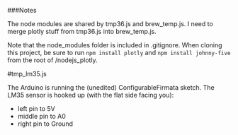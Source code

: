 ###Notes

The node modules are shared by tmp36.js and brew_temp.js. I need to merge plotly stuff from tmp36.js into brew_temp.js.

Note that the node_modules folder is included in .gitignore. When cloning this project, be sure to run `npm install plotly` and `npm install johnny-five` from the root of /nodejs_plotly.

#tmp_lm35.js

The Arduino is running the (unedited) ConfigurableFirmata sketch. The LM35 sensor is hooked up (with the flat side facing you):

* left pin to 5V
* middle pin to A0
* right pin to Ground